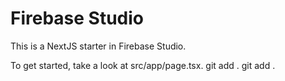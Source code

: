 # Firebase Studio

This is a NextJS starter in Firebase Studio.

To get started, take a look at src/app/page.tsx.
git add .
git add .